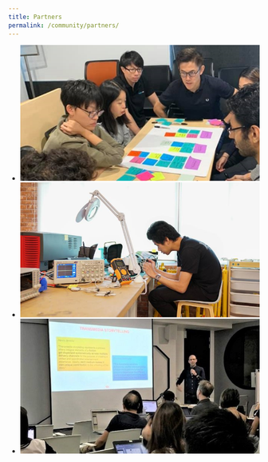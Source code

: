 ```yaml
---
title: Partners
permalink: /community/partners/
---
```

<script src="/files/md-gallery.js"></script>

<script>
    md_gallery();
</script>

<ul>
    <li><img src="/images/facilities/facilities-and-equipment/DT2.jpg" alt="Image 1"></li>
    <li><img src="/images/facilities/facilities-and-equipment/DSC03115Draft-electronic.jpg" alt="Image 2"></li>
    <li><img src="/images/facilities/facilities-and-equipment/DS1.jpg" alt></li>
</ul>

